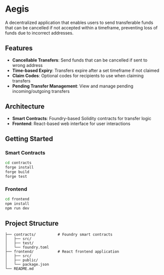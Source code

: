 # Aegis

A decentralized application that enables users to send transferable funds that can be cancelled if not accepted within a timeframe, preventing loss of funds due to incorrect addresses.

## Features

- **Cancellable Transfers**: Send funds that can be cancelled if sent to wrong address
- **Time-based Expiry**: Transfers expire after a set timeframe if not claimed
- **Claim Codes**: Optional codes for recipients to use when claiming transfers
- **Pending Transfer Management**: View and manage pending incoming/outgoing transfers

## Architecture

- **Smart Contracts**: Foundry-based Solidity contracts for transfer logic
- **Frontend**: React-based web interface for user interactions

## Getting Started

### Smart Contracts

```bash
cd contracts
forge install
forge build
forge test
```

### Frontend

```bash
cd frontend
npm install
npm run dev
```

## Project Structure

```
├── contracts/          # Foundry smart contracts
│   ├── src/
│   ├── test/
│   └── foundry.toml
├── frontend/           # React frontend application
│   ├── src/
│   ├── public/
│   └── package.json
└── README.md
```
